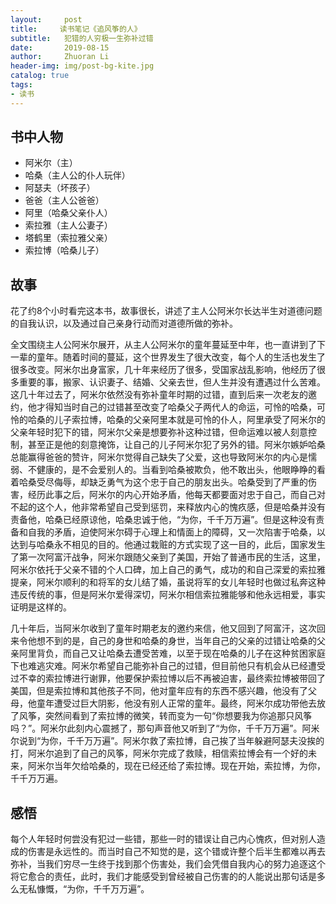 ```yaml
---
layout:     post
title:     读书笔记《追风筝的人》
subtitle:   犯错的人穷极一生弥补过错
date:       2019-08-15
author:     Zhuoran Li
header-img: img/post-bg-kite.jpg
catalog: true
tags:
- 读书
---
```

## 书中人物
- 阿米尔（主）
- 哈桑（主人公的仆人玩伴）
- 阿瑟夫（坏孩子）
- 爸爸（主人公爸爸）
- 阿里（哈桑父亲仆人）
- 索拉雅（主人公妻子）
- 塔鹤里（索拉雅父亲）
- 索拉博（哈桑儿子）

## 故事

花了约8个小时看完这本书，故事很长，讲述了主人公阿米尔长达半生对道德问题的自我认识，以及通过自己亲身行动而对道德所做的弥补。

全文围绕主人公阿米尔展开，从主人公阿米尔的童年蔓延至中年，也一直讲到了下一辈的童年。随着时间的蔓延，这个世界发生了很大改变，每个人的生活也发生了很多改变。阿米尔出身富家，几十年来经历了很多，受国家战乱影响，他经历了很多重要的事，搬家、认识妻子、结婚、父亲去世，但人生并没有遭遇过什么苦难。这几十年过去了，阿米尔依然没有弥补童年时期的过错，直到后来一次老友的邀约，他才得知当时自己的过错甚至改变了哈桑父子两代人的命运，可怜的哈桑，可怜的哈桑的儿子索拉博，哈桑的父亲阿里本就是可怜的仆人，阿里承受了阿米尔的父亲年轻时犯下的错，阿米尔父亲是想要弥补这种过错，但命运难以被人刻意控制，甚至正是他的刻意掩饰，让自己的儿子阿米尔犯了另外的错。阿米尔嫉妒哈桑总能赢得爸爸的赞许，阿米尔觉得自己缺失了父爱，这也导致阿米尔的内心是懦弱、不健康的，是不会爱别人的。当看到哈桑被欺负，他不敢出头，他眼睁睁的看着哈桑受尽侮辱，却缺乏勇气为这个忠于自己的朋友出头。哈桑受到了严重的伤害，经历此事之后，阿米尔的内心开始矛盾，他每天都要面对忠于自己，而自己对不起的这个人，他非常希望自己受到惩罚，来释放内心的愧疚感，但是哈桑并没有责备他，哈桑已经原谅他，哈桑忠诚于他，“为你，千千万万遍”。但是这种没有责备和自我的矛盾，迫使阿米尔碍于心理上和情面上的障碍，又一次陷害于哈桑，以达到与哈桑永不相见的目的。他通过栽赃的方式实现了这一目的，此后，国家发生了第一次阿富汗战争，阿米尔跟随父亲到了美国，开始了普通市民的生活，这里，阿米尔依托于父亲不错的个人口碑，加上自己的勇气，成功的和自己深爱的索拉雅提亲，阿米尔顺利的和将军的女儿结了婚，虽说将军的女儿年轻时也做过私奔这种违反传统的事，但是阿米尔爱得深切，阿米尔相信索拉雅能够和他永远相爱，事实证明是这样的。

几十年后，当阿米尔收到了童年时期老友的邀约来信，他又回到了阿富汗，这次回来令他想不到的是，自己的身世和哈桑的身世，当年自己的父亲的过错让哈桑的父亲阿里背负，而自己又让哈桑去遭受苦难，以至于现在哈桑的儿子在这种贫困家庭下也难逃灾难。阿米尔希望自己能弥补自己的过错，但目前他只有机会从已经遭受过不幸的索拉博进行谢罪，他要保护索拉博以后不再被迫害，最终索拉博被带回了美国，但是索拉博和其他孩子不同，他对童年应有的东西不感兴趣，他没有了父母，他童年遭受过巨大阴影，他没有别人正常的童年。最终，阿米尔成功带他去放了风筝，突然间看到了索拉博的微笑，转而变为一句“你想要我为你追那只风筝吗？”。阿米尔此刻内心震撼了，那句声音他又听到了“为你，千千万万遍”。阿米尔说到“为你，千千万万遍”。阿米尔救了索拉博，自己挨了当年躲避阿瑟夫没挨的打，阿米尔追到了自己的风筝，阿米尔完成了救赎，相信索拉博会有一个好的未来，阿米尔当年欠给哈桑的，现在已经还给了索拉博。现在开始，索拉博，为你，千千万万遍。

## 感悟

每个人年轻时何尝没有犯过一些错，那些一时的错误让自己内心愧疚，但对别人造成的伤害是永远性的。而当时自己不知觉的是，这个错或许整个后半生都难以再去弥补，当我们穷尽一生终于找到那个伤害处，我们会凭借自我内心的努力追逐这个将它愈合的责任，此时，我们才能感受到曾经被自己伤害的的人能说出那句话是多么无私慷慨，“为你，千千万万遍”。
